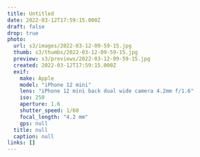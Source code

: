 ```yaml
---
title: Untitled
date: 2022-03-12T17:59:15.000Z
draft: false
drop: true
photo:
  url: s3/images/2022-03-12-09-59-15.jpg
  thumb: s3/thumbs/2022-03-12-09-59-15.jpg
  preview: s3/previews/2022-03-12-09-59-15.jpg
  created: 2022-03-12T17:59:15.000Z
  exif:
    make: Apple
    model: "iPhone 12 mini"
    lens: "iPhone 12 mini back dual wide camera 4.2mm f/1.6"
    iso: 250
    aperture: 1.6
    shutter_speed: 1/60
    focal_length: "4.2 mm"
    gps: null
  title: null
  caption: null
links: []
---
```

